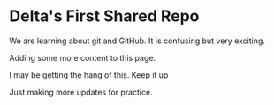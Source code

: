# Delta's First Shared Repo

We are learning about git and GitHub. It is confusing but very exciting.

Adding some more content to this page.

I may be getting the hang of this. Keep it up

Just making more updates for practice. 